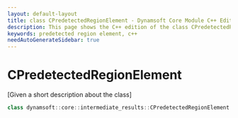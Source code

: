 ```yaml
---
layout: default-layout
title: class CPredetectedRegionElement - Dynamsoft Core Module C++ Edition API Reference
description: This page shows the C++ edition of the class CPredetectedRegionElement in Dynamsoft Core Module.
keywords: predetected region element, c++
needAutoGenerateSidebar: true
---
```


# CPredetectedRegionElement

[Given a short description about the class]

```cpp
class dynamsoft::core::intermediate_results::CPredetectedRegionElement 
```
